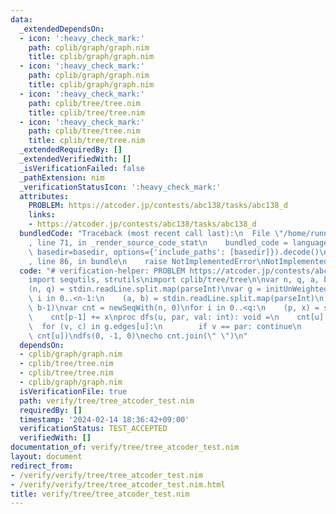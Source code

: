 ```yaml
---
data:
  _extendedDependsOn:
  - icon: ':heavy_check_mark:'
    path: cplib/graph/graph.nim
    title: cplib/graph/graph.nim
  - icon: ':heavy_check_mark:'
    path: cplib/graph/graph.nim
    title: cplib/graph/graph.nim
  - icon: ':heavy_check_mark:'
    path: cplib/tree/tree.nim
    title: cplib/tree/tree.nim
  - icon: ':heavy_check_mark:'
    path: cplib/tree/tree.nim
    title: cplib/tree/tree.nim
  _extendedRequiredBy: []
  _extendedVerifiedWith: []
  _isVerificationFailed: false
  _pathExtension: nim
  _verificationStatusIcon: ':heavy_check_mark:'
  attributes:
    PROBLEM: https://atcoder.jp/contests/abc138/tasks/abc138_d
    links:
    - https://atcoder.jp/contests/abc138/tasks/abc138_d
  bundledCode: "Traceback (most recent call last):\n  File \"/home/runner/.local/lib/python3.10/site-packages/onlinejudge_verify/documentation/build.py\"\
    , line 71, in _render_source_code_stat\n    bundled_code = language.bundle(stat.path,\
    \ basedir=basedir, options={'include_paths': [basedir]}).decode()\n  File \"/home/runner/.local/lib/python3.10/site-packages/onlinejudge_verify/languages/nim.py\"\
    , line 86, in bundle\n    raise NotImplementedError\nNotImplementedError\n"
  code: "# verification-helper: PROBLEM https://atcoder.jp/contests/abc138/tasks/abc138_d\n\
    import sequtils, strutils\nimport cplib/tree/tree\n\nvar n, q, a, b, p, x: int\n\
    (n, q) = stdin.readLine.split.map(parseInt)\nvar g = initUnWeightedTree(n)\nfor\
    \ i in 0..<n-1:\n    (a, b) = stdin.readLine.split.map(parseInt)\n    g.add_edge(a-1,\
    \ b-1)\nvar cnt = newSeqWith(n, 0)\nfor i in 0..<q:\n    (p, x) = stdin.readLine.split.map(parseInt)\n\
    \    cnt[p-1] += x\nproc dfs(u, par, val: int): void =\n    cnt[u] += val\n  \
    \  for (v, c) in g.edges[u]:\n        if v == par: continue\n        dfs(v, u,\
    \ cnt[u])\ndfs(0, -1, 0)\necho cnt.join(\" \")\n"
  dependsOn:
  - cplib/graph/graph.nim
  - cplib/tree/tree.nim
  - cplib/tree/tree.nim
  - cplib/graph/graph.nim
  isVerificationFile: true
  path: verify/tree/tree_atcoder_test.nim
  requiredBy: []
  timestamp: '2024-02-14 18:36:42+09:00'
  verificationStatus: TEST_ACCEPTED
  verifiedWith: []
documentation_of: verify/tree/tree_atcoder_test.nim
layout: document
redirect_from:
- /verify/verify/tree/tree_atcoder_test.nim
- /verify/verify/tree/tree_atcoder_test.nim.html
title: verify/tree/tree_atcoder_test.nim
---
```

